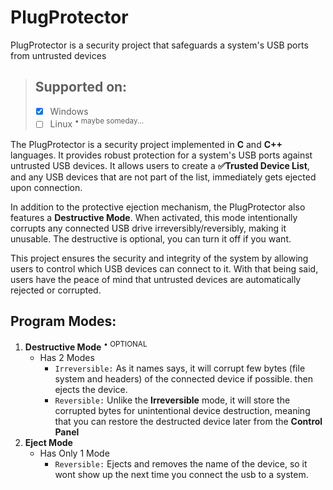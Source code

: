 # PlugProtector
PlugProtector is a security project that safeguards a system's USB ports from untrusted devices


> ## **Supported on**:
> - [x] Windows
> - [ ] Linux <sup>&#8226; maybe someday...</sup>


The PlugProtector is a security project implemented in **C** and **C++** languages.
It provides robust protection for a system's USB ports against untrusted USB devices. It allows users to create a **✅Trusted Device List**, and any USB devices that are not part of the list, immediately gets ejected upon connection.

In addition to the protective ejection mechanism, the PlugProtector also features a **Destructive Mode**. When activated, this mode intentionally corrupts any connected USB drive irreversibly/reversibly, making it unusable. The destructive is optional, you can turn it off if you want.

This project ensures the security and integrity of the system by allowing users to control which USB devices can connect to it. With that being said, users have the peace of mind that untrusted devices are automatically rejected or corrupted.


## **Program Modes:**
1. **Destructive Mode** <sup>&#8226; OPTIONAL</sup>
   - Has 2 Modes
     - `Irreversible:` As it names says, it will corrupt few bytes (file system and headers) of the connected device if possible. then ejects the device.
     - `Reversible:` Unlike the **Irreversible** mode, it will store the corrupted bytes for unintentional device destruction, meaning that you can restore the destructed device later from the **Control Panel**
2. **Eject Mode**
   - Has Only 1 Mode
     - `Reversible:` Ejects and removes the name of the device, so it wont show up the next time you connect the usb to a system.
